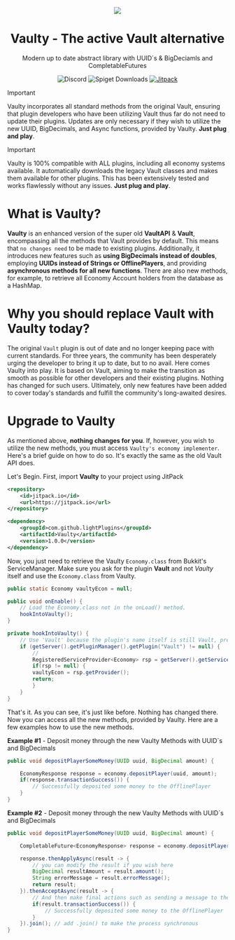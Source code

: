 <p align="center">
  <img src="https://i.ibb.co/Z85T9Jr/the-modern-vault-2.png"/>
</p>

<h1 align="center">Vaulty - The active Vault alternative</h1>
<div align="center">Modern up to date abstract library with UUID´s & BigDeciamls and CompletableFutures</div>

<div align="center">

![Discord](https://img.shields.io/discord/772495950127038465?style=flat&logo=discord&label=Discord)
![Spiget Downloads](https://img.shields.io/spiget/downloads/83862)
[![Jitpack](https://img.shields.io/jitpack/version/com.github.lightplugins/Vaulty)](https://jitpack.io/#lightPlugins/Vaulty)

</div>

> [!IMPORTANT]
> Vaulty incorporates all standard methods from the original Vault, ensuring that 
> plugin developers who have been utilizing Vault thus far do not need to update 
> their plugins. Updates are only necessary if they wish to utilize the new UUID, 
> BigDecimals, and Async functions, provided by Vaulty.
> **Just plug and play**.

> [!IMPORTANT]
> Vaulty is 100% compatible with ALL plugins, including all economy systems available.
> It automatically downloads the legacy Vault classes and makes them available for
> other plugins. This has been extensively tested and works flawlessly without any issues.
> **Just plug and play**.


# What is Vaulty?

**Vaulty** is an enhanced version of the super old **VaultAPI** & **Vault**, 
encompassing all the methods that Vault provides by
default. This means that `no changes need` to be made to existing plugins.
Additionally, it introduces new features such as **using BigDecimals
instead of doubles**, employing **UUIDs instead of Strings or OfflinePlayers**, and providing
**asynchronous methods for all new functions**. There are also new methods, for example, to
retrieve all Economy Account holders from the database as a HashMap.

# Why you should replace Vault with Vaulty today?

The original `Vault` plugin is out of date and no longer keeping pace with current standards. 
For three years, the community has been desperately urging the developer to bring it 
up to date, but to no avail. Here comes Vaulty into play. It is based on Vault, 
aiming to make the transition as smooth as possible for other developers and their existing 
plugins. Nothing has changed for such users. Ultimately, only new features have been added 
to cover today's standards and fulfill the community's long-awaited desires.

# Upgrade to Vaulty

As mentioned above, **nothing changes for you**. If, however, you wish to utilize the new methods, 
you must access `Vaulty's economy implementer`. Here's a brief guide on how to do so.
It's exactly the same as the old Vault API does.

Let's Begin. First, import **Vaulty** to your project using JitPack

```xml
<repository>
    <id>jitpack.io</id>
    <url>https://jitpack.io</url>
</repository>

<dependency>
    <groupId>com.github.lightPlugins</groupId>
    <artifactId>Vaulty</artifactId>
    <version>1.0.0</version>
</dependency>
```

Now, you just need to retrieve the Vaulty `Economy.class` from Bukkit's ServiceManager. 
Make sure you ask for the plugin **Vault** and not *Vaulty* itself and use the `Economy.class` from Vaulty.

```java
public static Economy vaultyEcon = null;

public void onEnable() {
    // Load the Economy.class not in the onLoad() method.
    hookIntoVaulty();
}

private hookIntoVaulty() {
    // Use 'Vault' because the plugin's name itself is still Vault, preventing other plugins from breaking.
    if (getServer().getPluginManager().getPlugin("Vault") != null) {
        //                                                               This must be the Vaultys Economy.class
        RegisteredServiceProvider<Economy> rsp = getServer().getServicesManager().getRegistration(Economy.class);
        if(rsp != null) {
        vaultyEcon = rsp.getProvider();
        return;
        }
    }
}
```

That's it. As you can see, it's just like before. Nothing has changed there. Now you can access 
all the new methods, provided by Vaulty. Here are a few examples how to use the new methods.

**Example #1** - Deposit money through the new Vaulty Methods with UUID´s and BigDecimals

```java
public void depositPlayerSomeMoney(UUID uuid, BigDecimal amount) {

    EconomyResponse response = economy.depositPlayer(uuid, amount);
    if(response.transactionSuccess()) {
        // Successfully deposited some money to the OfflinePlayer
    }
}
```
**Example #2** - Deposit money through the new Vaulty Methods with UUID´s and BigDecimals
```java
public void depositPlayerSomeMoney(UUID uuid, BigDecimal amount) {

    CompletableFuture<EconomyResponse> response = economy.depositPlayerAsync(uuid, amount);

    response.thenApplyAsync(result -> {
        // you can modify the result if you wish here
        BigDecimal resultAmount = result.amount();
        String errorMessage = result.errorMessage();
        return result;
    }).thenAcceptAsync(result -> {
        // And then make final actions such as sending a message to the player.
        if(result.transactionSuccess()) {
            // Successfully deposited some money to the OfflinePlayer
        }
    }).join(); // add .join() to make the process synchronous
}
```



